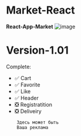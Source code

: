 # Market-React
**React-App-Market**
![image](https://github.com/soorq/Market-React/assets/123034340/b57590e2-8664-4736-a793-6e61c5d21cfc)
# Version-1.01

Complete: 

- :white_check_mark: Cart
- :white_check_mark: Favorite
- :white_check_mark: Like
- :white_check_mark: Header
- :negative_squared_cross_mark: Registratition
- :negative_squared_cross_mark: Deliveiry

```
    Здесь может быть
    Ваша реклама
```
